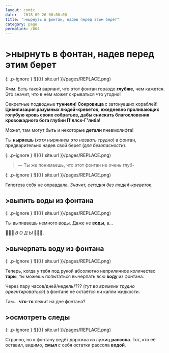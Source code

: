 ```yaml
---
layout: comic
date:   2018-09-26 00:00:00 
title: ">нырнуть в фонтан, надев перед этим берет"
category: page
permalink: /064
---
```

# >нырнуть в фонтан, надев перед этим берет

{: .p-ignore }
![]({{ site.url }}/pages/REPLACE.png)

Хмм. Есть такой вариант, что этот фонтан гораздо <strong>глубже</strong>, чем кажется. Это значит, что в нём может скрываться что угодно!

Секретные подводные <strong>туннели</strong>! <strong>Сокровища </strong>с затонувших кораблей! <strong>Цивилизация разумных людей-креветок, ежедневно проливающих голубую кровь своих собратьев, дабы снискать благословения кровожадного бога глубин П'ллск-Г'либа!</strong>

Может, там могут быть и некоторые <strong>детали </strong>пневмолифта!

Ты <strong>ныряешь </strong>(<em>хотя нырянием это назвать трудно</em>)<strong> </strong>в фонтан, предварительно надев свой берет (<em>для безопасности</em>).

{: .p-ignore }
![]({{ site.url }}/pages/REPLACE.png)

<blockquote>— Ты же понимаешь, что этот фонтан не очень глуб-</blockquote>

{: .p-ignore }
![]({{ site.url }}/pages/REPLACE.png)

Гипотеза себя не оправдала. <em>Значит, сегодня без людей-креветок</em>.

## >выпить воды из фонтана

{: .p-ignore }
![]({{ site.url }}/pages/REPLACE.png)

Ты выпиваешь немного воды. Даже не <strong>воды</strong>, а…

<strong>🌊🐬🌊 </strong><em>В О Д Ы<strong> </strong></em><strong>🌊🐬🌊</strong>.

## >вычерпать воду из фонтана

{: .p-ignore }
![]({{ site.url }}/pages/REPLACE.png)

Теперь, когда у тебя под рукой абсолютно неприличное количество <strong>тары</strong>, ты можешь попытаться вычерпать всю <strong>воду </strong>из фонтана.

Через пару часов/дней/недель/??? (<em>тут во времени трудно ориентироваться</em>) в фонтане не остаётся ни капли жидкости.

Там… <strong>что-то</strong> лежит на дне фонтана?

## >осмотреть следы

{: .p-ignore }
![]({{ site.url }}/pages/REPLACE.png)

Странно, но к фонтану ведёт дорожка из лужиц <strong>рассола</strong>. Тот, кто её оставил, видимо, <strong>смыл </strong>с себя остатки рассола <strong>водой</strong>.
